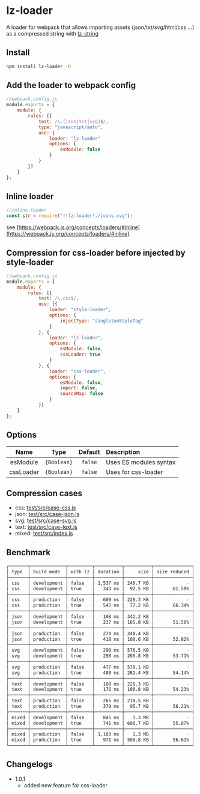 # lz-loader

A loader for webpack that allows importing assets (json/txt/svg/html/css ...) as a compressed string with [lz-string](https://github.com/pieroxy/lz-string)

## Install
```sh
npm install lz-loader -D
```

## Add the loader to webpack config
```js
//webpack.config.js
module.exports = {
    module: {
        rules: [{
            test: /\.(json|txt|svg)$/,
            type: "javascript/auto",
            use: {
                loader: "lz-loader"
                options: {
                    esModule: false
                }
            }
        }]
    }
};
```

## Inline loader
```js
//inline loader
const str = require("!!lz-loader!./icons.svg");
```
see [https://webpack.js.org/concepts/loaders/#inline](https://webpack.js.org/concepts/loaders/#inline)

## Compression for css-loader before injected by style-loader
```js
//webpack.config.js
module.exports = {
    module: {
        rules: [{
            test: /\.css$/,
            use: [{
                loader: "style-loader",
                options: {
                    injectType: "singletonStyleTag"
                }
            }, {
                loader: "lz-loader",
                options: {
                    esModule: false,
                    cssLoader: true
                }
            }, {
                loader: "css-loader",
                options: {
                    esModule: false,
                    import: false,
                    sourceMap: false
                }
            }]
    }
};
```

## Options
| Name        |    Type     | Default | Description            |
| :---------: | :---------: | :-----: | :--------------------- |
| esModule    | `{Boolean}` | `false` | Uses ES modules syntax |
| cssLoader   | `{Boolean}` | `false` | Uses for css-loader    |

## Compression cases
* css: [test/src/case-css.js](test/src/case-css.js)
* json: [test/src/case-json.js](test/src/case-json.js)
* svg: [test/src/case-svg.js](test/src/case-svg.js)
* text: [test/src/case-text.js](test/src/case-text.js)
* mixed: [test/src/index.js](test/src/index.js)
## Benchmark
```sh
┌───────┬─────────────┬─────────┬──────────┬──────────┬──────────────┐
│ type  │ build mode  │ with lz │ duration │     size │ size reduced │
├───────┼─────────────┼─────────┼──────────┼──────────┼──────────────┤
│ css   │ development │ false   │ 1,537 ms │ 240.7 KB │            - │
│ css   │ development │ true    │   343 ms │  92.5 KB │       61.59% │
├───────┼─────────────┼─────────┼──────────┼──────────┼──────────────┤
│ css   │ production  │ false   │   609 ms │ 229.3 KB │            - │
│ css   │ production  │ true    │   547 ms │  77.2 KB │       66.34% │
├───────┼─────────────┼─────────┼──────────┼──────────┼──────────────┤
│ json  │ development │ false   │   108 ms │ 342.2 KB │            - │
│ json  │ development │ true    │   237 ms │ 165.8 KB │       51.56% │
├───────┼─────────────┼─────────┼──────────┼──────────┼──────────────┤
│ json  │ production  │ false   │   274 ms │ 340.4 KB │            - │
│ json  │ production  │ true    │   418 ms │ 160.6 KB │       52.82% │
├───────┼─────────────┼─────────┼──────────┼──────────┼──────────────┤
│ svg   │ development │ false   │   290 ms │ 576.5 KB │            - │
│ svg   │ development │ true    │   298 ms │ 266.8 KB │       53.71% │
├───────┼─────────────┼─────────┼──────────┼──────────┼──────────────┤
│ svg   │ production  │ false   │   477 ms │ 570.1 KB │            - │
│ svg   │ production  │ true    │   488 ms │ 261.4 KB │       54.14% │
├───────┼─────────────┼─────────┼──────────┼──────────┼──────────────┤
│ text  │ development │ false   │   108 ms │ 220.3 KB │            - │
│ text  │ development │ true    │   176 ms │ 100.8 KB │       54.23% │
├───────┼─────────────┼─────────┼──────────┼──────────┼──────────────┤
│ text  │ production  │ false   │   265 ms │ 218.5 KB │            - │
│ text  │ production  │ true    │   379 ms │  95.7 KB │       56.21% │
├───────┼─────────────┼─────────┼──────────┼──────────┼──────────────┤
│ mixed │ development │ false   │   845 ms │   1.3 MB │            - │
│ mixed │ development │ true    │   741 ms │ 606.7 KB │       55.87% │
├───────┼─────────────┼─────────┼──────────┼──────────┼──────────────┤
│ mixed │ production  │ false   │ 1,103 ms │   1.3 MB │            - │
│ mixed │ production  │ true    │   971 ms │ 588.8 KB │       56.61% │
└───────┴─────────────┴─────────┴──────────┴──────────┴──────────────┘
```

## Changelogs

* 1.0.1
    * added new feature for css-loader